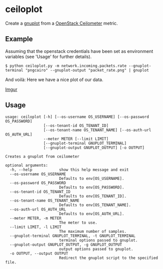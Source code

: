 ceiloplot
=========

Create a [gnuplot](http://www.gnuplot.info/) from a
[OpenStack Ceilometer](https://wiki.openstack.org/wiki/Heat) metric.

## Example 

Assuming that the openstack credentials have been set as environment
variables (see 'Usage' for further details).

`$ python ceiloplot.py -m network.incoming.packets.rate --gnuplot-terminal "pngcairo" --gnuplot-output "packet_rate.png" | gnuplot`

And voilà: Here we have a nice plot of our data.

[Imgur](http://i.imgur.com/eqpdt3u.png)

## Usage

    usage: ceiloplot [-h] [--os-username OS_USERNAME] [--os-password OS_PASSWORD]
                     [--os-tenant-id OS_TENANT_ID]
                     [--os-tenant-name OS_TENANT_NAME] [--os-auth-url OS_AUTH_URL]
                     --meter METER [--limit LIMIT]
                     [--gnuplot-terminal GNUPLOT_TERMINAL]
                     [--gnuplot-output GNUPLOT_OUTPUT] [-o OUTPUT]

    Creates a gnuplot from ceilometer

    optional arguments:
      -h, --help            show this help message and exit
      --os-username OS_USERNAME
                            Defaults to env[OS_USERNAME].
      --os-password OS_PASSWORD
                            Defaults to env[OS_PASSWORD].
      --os-tenant-id OS_TENANT_ID
                            Defaults to env[OS_TENANT_ID].
      --os-tenant-name OS_TENANT_NAME
                            Defaults to env[OS_TENANT_NAME].
      --os-auth-url OS_AUTH_URL
                            Defaults to env[OS_AUTH_URL].
      --meter METER, -m METER
                            The meter to use.
      --limit LIMIT, -l LIMIT
                            The maximum number of samples.
      --gnuplot-terminal GNUPLOT_TERMINAL, -t GNUPLOT_TERMINAL
                            terminal options passed to gnuplot.
      --gnuplot-output GNUPLOT_OUTPUT, -g GNUPLOT_OUTPUT
                            output options passed to gnuplot.
      -o OUTPUT, --output OUTPUT
                            Redirect the gnuplot script to the specified file.
